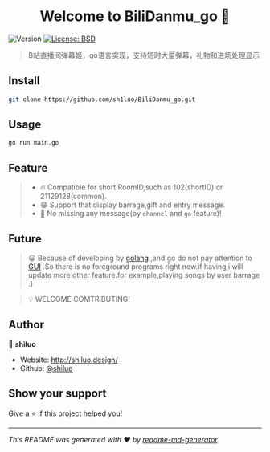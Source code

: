 <h1 align="center">Welcome to BiliDanmu_go 👋</h1>
<p>
  <img alt="Version" src="https://img.shields.io/badge/version-V0.1-blue.svg?cacheSeconds=2592000" />
  <a href="#" target="_blank">
    <img alt="License: BSD" src="https://img.shields.io/badge/License-BSD-yellow.svg" />
  </a>
</p>

> B站直播间弹幕姬，go语言实现，支持短时大量弹幕，礼物和进场处理显示

## Install

```sh
git clone https://github.com/sh1luo/BiliDanmu_go.git
```

## Usage

```sh
go run main.go
```

## Feature

> - 🔥  Compatible for short RoomID,such as 102(shortID) or 21129128(common).
> - 😁 Support that display barrage,gift and entry message.
> - 💎 No missing any message(by `channel` and `go` feature)!

## Future

> 😀 Because of developing by [golang](https://golang.org/) ,and go do not pay attention to [GUI](https://zh.wikipedia.org/zh/%E5%9B%BE%E5%BD%A2%E7%94%A8%E6%88%B7%E7%95%8C%E9%9D%A2) .So there is no foreground programs right now.if having,i will update more other feature.for example,playing songs by user barrage :)

>  💡 WELCOME COMTRIBUTING!

## Author

👤 **shiluo**

* Website: http://shiluo.design/
* Github: [@shiluo](https://github.com/shiluo)

## Show your support

Give a ⭐️ if this project helped you!

***
_This README was generated with ❤️ by [readme-md-generator](https://github.com/kefranabg/readme-md-generator)_